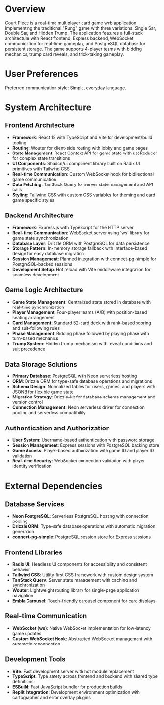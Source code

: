 # Overview

Court Piece is a real-time multiplayer card game web application implementing the traditional "Rung" game with three variations: Single Sar, Double Sar, and Hidden Trump. The application features a full-stack architecture with React frontend, Express backend, WebSocket communication for real-time gameplay, and PostgreSQL database for persistent storage. The game supports 4-player teams with bidding mechanics, trump card reveals, and trick-taking gameplay.

# User Preferences

Preferred communication style: Simple, everyday language.

# System Architecture

## Frontend Architecture
- **Framework**: React 18 with TypeScript and Vite for development/build tooling
- **Routing**: Wouter for client-side routing with lobby and game pages
- **State Management**: React Context API for game state with useReducer for complex state transitions
- **UI Components**: Shadcn/ui component library built on Radix UI primitives with Tailwind CSS
- **Real-time Communication**: Custom WebSocket hook for bidirectional game communication
- **Data Fetching**: TanStack Query for server state management and API calls
- **Styling**: Tailwind CSS with custom CSS variables for theming and card game specific styles

## Backend Architecture
- **Framework**: Express.js with TypeScript for the HTTP server
- **Real-time Communication**: WebSocket server using 'ws' library for game state synchronization
- **Database Layer**: Drizzle ORM with PostgreSQL for data persistence
- **Storage Pattern**: In-memory storage fallback with interface-based design for easy database migration
- **Session Management**: Planned integration with connect-pg-simple for PostgreSQL-backed sessions
- **Development Setup**: Hot reload with Vite middleware integration for seamless development

## Game Logic Architecture
- **Game State Management**: Centralized state stored in database with real-time synchronization
- **Player Management**: Four-player teams (A/B) with position-based seating arrangement
- **Card Management**: Standard 52-card deck with rank-based scoring and suit-following rules
- **Phase Management**: Bidding phase followed by playing phase with turn-based mechanics
- **Trump System**: Hidden trump mechanism with reveal conditions and suit precedence

## Data Storage Solutions
- **Primary Database**: PostgreSQL with Neon serverless hosting
- **ORM**: Drizzle ORM for type-safe database operations and migrations
- **Schema Design**: Normalized tables for users, games, and players with JSONB for flexible game state
- **Migration Strategy**: Drizzle-kit for database schema management and version control
- **Connection Management**: Neon serverless driver for connection pooling and serverless compatibility

## Authentication and Authorization
- **User System**: Username-based authentication with password storage
- **Session Management**: Express sessions with PostgreSQL backing store
- **Game Access**: Player-based authorization with game ID and player ID validation
- **Real-time Security**: WebSocket connection validation with player identity verification

# External Dependencies

## Database Services
- **Neon PostgreSQL**: Serverless PostgreSQL hosting with connection pooling
- **Drizzle ORM**: Type-safe database operations with automatic migration generation
- **connect-pg-simple**: PostgreSQL session store for Express sessions

## Frontend Libraries
- **Radix UI**: Headless UI components for accessibility and consistent behavior
- **Tailwind CSS**: Utility-first CSS framework with custom design system
- **TanStack Query**: Server state management with caching and synchronization
- **Wouter**: Lightweight routing library for single-page application navigation
- **Embla Carousel**: Touch-friendly carousel component for card displays

## Real-time Communication
- **WebSocket (ws)**: Native WebSocket implementation for low-latency game updates
- **Custom WebSocket Hook**: Abstracted WebSocket management with automatic reconnection

## Development Tools
- **Vite**: Fast development server with hot module replacement
- **TypeScript**: Type safety across frontend and backend with shared type definitions
- **ESBuild**: Fast JavaScript bundler for production builds
- **Replit Integration**: Development environment optimization with cartographer and error overlay plugins